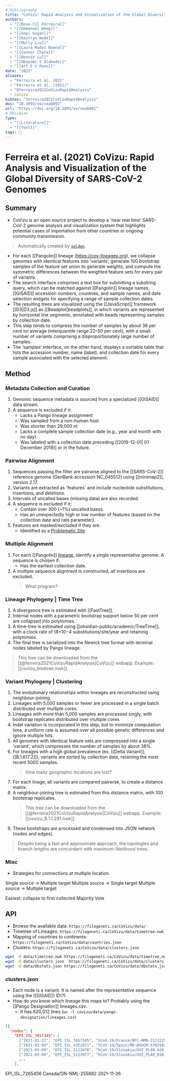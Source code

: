 ```yaml
---
# Bibliography
title: "CoVizu: Rapid Analysis and Visualization of the Global Diversity of SARS-CoV-2 Genomes"
authors: 
  - "[[Roux-Cil Ferreira]]"
  - "[[Emmanuel Wong]]"
  - "[[Gopi Gugan]]"
  - "[[Kaitlyn Wade]]"
  - "[[Molly Liu]]"
  - "[[Laura Muñoz Baena]]"
  - "[[Connor Chato]]"
  - "[[Bonnie Lu]]"
  - "[[Abayomi S Olabode]]"
  - "[[Art F Y Poon]]"
date: "2021"
aliases: 
  - "Ferreira et al. 2021"
  - "Ferreira et al. (2021)"
  - "@ferreira2021CoVizuRapidAnalysis"
  - CoVizu
bibtex: "ferreira2021CoVizuRapidAnalysis"
doi: "10.1093/ve/veab092"
url: "https://doi.org/10.1093/ve/veab092"
# Obsidian
type: 
  - "[[Literature]]"
  - "[[Tool]]"
tags: 📰
---
```


# Ferreira et al. (2021) CoVizu: Rapid Analysis and Visualization of the Global Diversity of SARS-CoV-2 Genomes

## Summary

- CoVizu is an open source project to develop a 'near real time' SARS-CoV-2 genome analysis and visualization system that highlights potential cases of importation from other countries or ongoing community transmission.

> Automatically created by [`seldon`](https://github.com/ktmeaton/seldon).

- For each [[Pangolin]] lineage (https://cov-lineages.org), we collapse genomes with identical features into ‘variants’, generate 100 bootstrap samples of the feature set union to generate weights, and compute the symmetric differences between the weighted feature sets for every pair of variants.
- The search interface comprises a text box for submitting a substring query, which can be matched against [[Pangolin]] lineage names, [[GISAID]] accession numbers, countries, and sample names, and date selection widgets for specifying a range of sample collection dates.
- The resulting trees are visualized using the [[JavaScript]] framework [[D3|D3.js]] as [[Beadplot|beadplots]], in which variants are represented by horizontal line segments, annotated with beads representing samples by collection date.
- This step tends to compress the number of samples by about 38 per cent on average (interquantile range 22–50 per cent), with a small number of variants comprising a disproportionately large number of samples.
- The ‘samples’ interface, on the other hand, displays a sortable table that lists the accession number, name (label), and collection date for every sample associated with the selected element.

## Method

### Metadata Collection and Curation
1. Genomic sequence metadata is sourced from a specialized [[GISAID]] data stream.
1. A sequence is excluded if it:
	- Lacks a Pango lineage assignment
	- Was sampled from a non-human host
	- Was shorter than 29,000 nt
	- Lacks a complete sample collection date (e.g., year and month with no day)
	- Was labeled with a collection date preceding [[2019-12-01| 01 December 2019]] or in the future.

### Pairwise Alignment
1. Sequences passing the filter are pairwise aligned to the [[SARS-CoV-2]] reference genome (GenBank accession NC_045512) using [[minimap2]], version 2.17.
1. Variants are extracted as 'features' and include nucleotide substitutions, insertions, and deletions.
1. Intervals of uncalled bases (missing data) are also recorded.
1. A sequence is excluded if it:
	- Contain over 300 (~1%) uncalled bases.
	- Has an unexpectedly high or low number of features (based on the collection date and rate parameter).
1. Features are masked/excluded if they are:
	- Identified as a [Problematic Site](https://github.com/W-L/ProblematicSites_SARS-CoV2)

### Multiple Alignment

1. For each [[Pangolin]] [lineage](https://github.com/cov-lineages/pango-designation/blob/master/lineages.csv), identify a single representative genome. A sequence is chosen if:
	- Has the earliest collection date.
1. A multiple sequence alignment is constructed, all insertions are excluded.
	> What program?

### Lineage Phylogeny | Time Tree

1. A divergence tree is estimated with [[FastTree]]. 
1. Internal nodes with a parametric bootstrap support below 50 per cent are collapsed into polytomies.
1. A time-tree is estimated using [[obsidian-public/academic/TreeTime]], with a clock rate of (8×10−4 substitutions/site/year and retaining polytomies.
1. The final tree is serialized into the Newick tree format with terminal nodes labeled by Pango lineage.
> This tree can be downloaded from the [[@ferreira2021CoVizuRapidAnalysis|CoVizu]] webapp. Example: [[covizu_timetree.nwk]].

### Variant Phylogeny | Clustering

1. The evolutionary relationships within lineages are reconstructed using neighbour-joining.
1. Lineages with 5,000 samples or fewer are processed in a single batch distributed over multiple cores.
1. Lineages with more than 5,000 samples are processed singly, with bootstrap replicates distributed over multiple cores
1. Indel variation is incorporated in this step, but to minimize computation time, a uniform rate is assumed over all possible genetic differences and ignore multiple hits.
1. All genomes with identical feature sets are compressed into a single ‘variant’, which compresses the number of samples by about 38%.
1. For lineages with a high global prevalence (ex. [[Delta Variant]], [[B.1.617.2]]), variants are sorted by collection date, retaining the most recent 5000 samples.
	> How many geographic locations are lost?
1. For each linage, all variants are compared pairwise, to create a distance matrix.
1. A neighbour-joining tree is estimated from this distance matrix, with 100 bootstrap replicates.
	> This tree can be downloaded from the [[@ferreira2021CoVizuRapidAnalysis|CoVizu]] webapp. Example: [[covizu_B.1.1.291.nwk]].
1. These bootstraps are processed and condensed into JSON network (nodes and edges).


> Despite being a fast and approximate approach, the topologies and branch lengths are concordant with maximum-likelihood trees.

### Misc

- Strategies for connections at multiple location.

Single source -> Multiple target
Multiple source -> Single target
Multiple source -> Multiple target

Easiest: collapse to first collected
Majority Vote


##  API

- Browse the available data: `https://filogeneti.ca/CoVizu/data/`
- Timetree of Lineages: `https://filogeneti.ca/CoVizu/data/timetree.nwk`
- Mapping of countries to continents: `https://filogeneti.ca/CoVizu/data/countries.json`
- Clusters: `https://filogeneti.ca/CoVizu/data/clusters.json`


```bash
wget -O data/timetree.nwk https://filogeneti.ca/CoVizu/data/timetree.nwk ; 
wget -O data/clusters.json  https://filogeneti.ca/CoVizu/data/clusters.json ;
wget -O data/dbstats.json https://filogeneti.ca/CoVizu/data/dbstats.json ;
```

### clusters.json

- Each node is a variant. It is named after the representative sequence using the [[GISAID]] ID(?)
- How do you know which lineage this maps to? Probably using the [[Pango Designation]] lineages.csv.
	- It has 620,012 lines (`wc -l covizu/data/pango-designation/lineages.csv`)

```json
[{
  "nodes": {
    "EPI_ISL_7657345": [
      ["2021-01-22", "EPI_ISL_7657345", "hCoV-19/France/BFC-HMN-21112290477/2021"], 
      ["2021-02-09", "EPI_ISL_4352071", "hCoV-19/Spain/MD-HGUGM-5702992/2021"], 
      ["2021-03-09", "EPI_ISL_5113976", "hCoV-19/Slovakia/UVZ_PL40_A10_18443/2021"],
      ["2021-03-09", "EPI_ISL_5113977", "hCoV-19/Slovakia/UVZ_PL40_B10_18444/2021"]
      ...
    ],

```

EPI_ISL_7265456	Canada/ON-NML-255882	2021-11-26